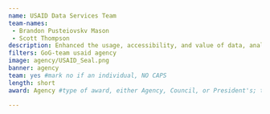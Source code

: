 ```yaml
---
name: USAID Data Services Team
team-names: 
 - Brandon Pusteiovskv Mason
 - Scott Thompson
description: Enhanced the usage, accessibility, and value of data, analytics, and evidence-based decision-making across USAID. Their efforts help the agency to better use data and evidence to inform policy formulation, strategic planning, project design, project management and adaptation, and program monitoring and evaluation.
filters: GoG-team usaid agency
image: agency/USAID_Seal.png
banner: agency
team: yes #mark no if an individual, NO CAPS 
length: short
award: Agency #type of award, either Agency, Council, or President's; this is case sensitive so make sure to match the options listed exactly. This section generates the format of the card

---
```

